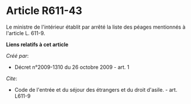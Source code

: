 # Article R611-43

Le ministre de l'intérieur établit par arrêté la liste des péages mentionnés à l'article L. 611-9.

**Liens relatifs à cet article**

_Créé par_:

  - Décret n°2009-1310 du 26 octobre 2009 - art. 1

_Cite_:

  - Code de l'entrée et du séjour des étrangers et du droit d'asile. - art. L611-9

